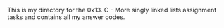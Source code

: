 This is my directory for the 0x13. C - More singly linked lists assignment tasks and contains all my answer codes.
